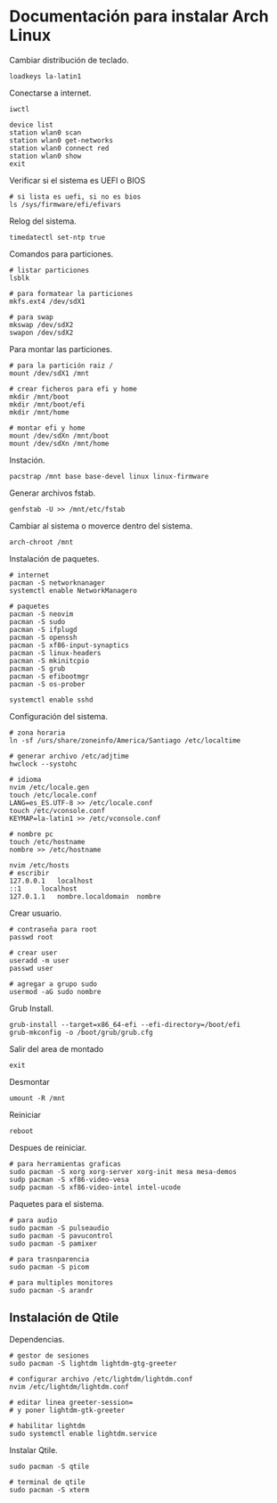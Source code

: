 # Documentación para instalar Arch Linux

Cambiar distribución de teclado.
~~~
loadkeys la-latin1
~~~
Conectarse a internet.
~~~
iwctl

device list
station wlan0 scan
station wlan0 get-networks
station wlan0 connect red
station wlan0 show
exit
~~~
Verificar si el sistema es UEFI o BIOS
~~~
# si lista es uefi, si no es bios
ls /sys/firmware/efi/efivars
~~~
Relog del sistema.
~~~
timedatectl set-ntp true
~~~
Comandos para particiones.
~~~
# listar particiones
lsblk

# para formatear la particiones
mkfs.ext4 /dev/sdX1

# para swap
mkswap /dev/sdX2
swapon /dev/sdX2
~~~
Para montar las particiones.
~~~
# para la partición raiz /
mount /dev/sdX1 /mnt

# crear ficheros para efi y home
mkdir /mnt/boot
mkdir /mnt/boot/efi
mkdir /mnt/home

# montar efi y home
mount /dev/sdXn /mnt/boot
mount /dev/sdXn /mnt/home
~~~
Instación.
~~~
pacstrap /mnt base base-devel linux linux-firmware
~~~
Generar archivos fstab.
~~~
genfstab -U >> /mnt/etc/fstab
~~~
Cambiar al sistema o moverce dentro del sistema.
~~~
arch-chroot /mnt
~~~
Instalación de paquetes.
~~~
# internet
pacman -S networknanager
systemctl enable NetworkManagero

# paquetes
pacman -S neovim
pacman -S sudo
pacman -S ifplugd
pacman -S openssh
pacman -S xf86-input-synaptics
pacman -S linux-headers
pacman -S mkinitcpio
pacman -S grub
pacman -S efibootmgr
pacman -S os-prober

systemctl enable sshd
~~~
Configuración del sistema.
~~~
# zona horaria
ln -sf /urs/share/zoneinfo/America/Santiago /etc/localtime

# generar archivo /etc/adjtime
hwclock --systohc

# idioma
nvim /etc/locale.gen
touch /etc/locale.conf
LANG=es_ES.UTF-8 >> /etc/locale.conf
touch /etc/vconsole.conf
KEYMAP=la-latin1 >> /etc/vconsole.conf

# nombre pc
touch /etc/hostname
nombre >> /etc/hostname

nvim /etc/hosts
# escribir
127.0.0.1	localhost
::1		localhost
127.0.1.1	nombre.localdomain	nombre
~~~
Crear usuario.
~~~
# contraseña para root
passwd root

# crear user
useradd -m user
passwd user

# agregar a grupo sudo
usermod -aG sudo nombre
~~~
Grub Install.
~~~
grub-install --target=x86_64-efi --efi-directory=/boot/efi
grub-mkconfig -o /boot/grub/grub.cfg
~~~
Salir del area de montado
~~~
exit
~~~
Desmontar
~~~
umount -R /mnt
~~~
Reiniciar
~~~
reboot
~~~
Despues de reiniciar.
~~~
# para herramientas graficas
sudo pacman -S xorg xorg-server xorg-init mesa mesa-demos
sudp pacman -S xf86-video-vesa
sudp pacman -S xf86-video-intel intel-ucode
~~~
Paquetes para el sistema.
~~~
# para audio
sudo pacman -S pulseaudio
sudo pacman -S pavucontrol
sudo pacman -S pamixer

# para trasnparencia
sudo pacman -S picom

# para multiples monitores
sudo pacman -S arandr
~~~
## Instalación de Qtile
Dependencias.
~~~
# gestor de sesiones
sudo pacman -S lightdm lightdm-gtg-greeter

# configurar archivo /etc/lightdm/lightdm.conf
nvim /etc/lightdm/lightdm.conf

# editar linea greeter-session=
# y poner lightdm-gtk-greeter

# habilitar lightdm
sudo systemctl enable lightdm.service
~~~
Instalar Qtile.
~~~
sudo pacman -S qtile

# terminal de qtile
sudo pacman -S xterm
~~~

